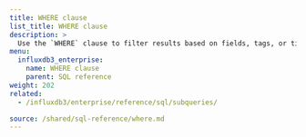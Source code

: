 ```yaml
---
title: WHERE clause
list_title: WHERE clause
description: > 
  Use the `WHERE` clause to filter results based on fields, tags, or timestamps.
menu:
  influxdb3_enterprise:
    name: WHERE clause
    parent: SQL reference
weight: 202
related:
  - /influxdb3/enterprise/reference/sql/subqueries/

source: /shared/sql-reference/where.md
---
```


<!-- 
The content of this page is at /content/shared/sql-reference/where.md
-->
